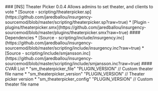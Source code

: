 <a name="theaterpicker">
### [INS] Theater Picker 0.0.4
Allows admins to set theater, and clients to vote
 * [Source - scripting/theaterpicker.sp](https://github.com/jaredballou/insurgency-sourcemod/blob/master/scripting/theaterpicker.sp?raw=true)
 * [Plugin - plugins/theaterpicker.smx](https://github.com/jaredballou/insurgency-sourcemod/blob/master/plugins/theaterpicker.smx?raw=true)
#### Dependencies
 * [Source - scripting/include/insurgency.inc](https://github.com/jaredballou/insurgency-sourcemod/blob/master/scripting/include/insurgency.inc?raw=true)
 * [Source - scripting/include/smjansson.inc](https://github.com/jaredballou/insurgency-sourcemod/blob/master/scripting/include/smjansson.inc?raw=true)
#### CVAR List
 * "sm_theaterpicker_file" "PLUGIN_VERSION" // Custom theater file name
 * "sm_theaterpicker_version" "PLUGIN_VERSION" // Theater picker version
 * "sm_theaterpicker_config" "PLUGIN_VERSION" // Custom theater file name
